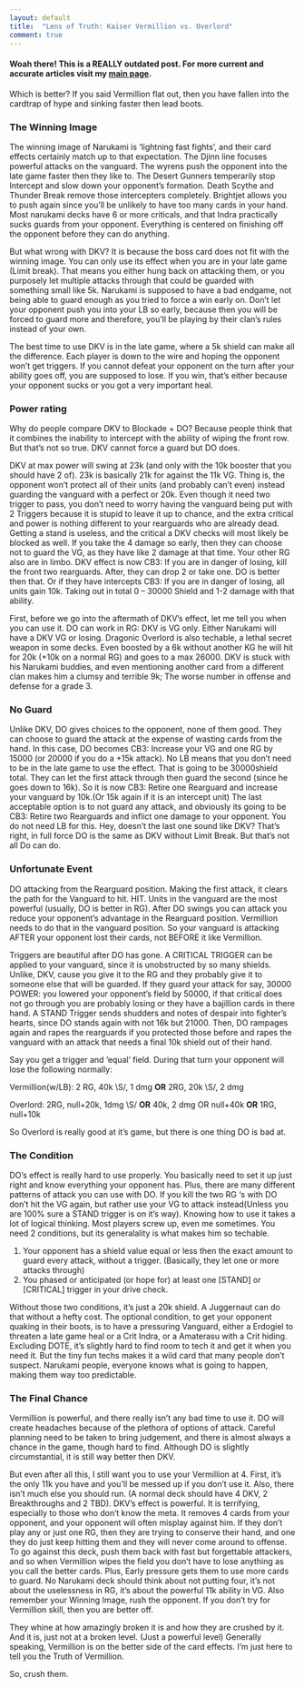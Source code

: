 ```yaml
---
layout: default
title:  "Lens of Truth: Kaiser Vermillion vs. Overlord"
comment: true
---
```

####  Woah there! This is a REALLY outdated post. For more current and accurate articles visit my [main page](/cfvg).

Which is better? If you said Vermillion flat out, then you have fallen into the cardtrap of hype and sinking faster then lead boots.

### The Winning Image

The winning image of Narukami is ‘lightning fast fights’, and their card effects certainly match up to that expectation. The Djinn line focuses powerful attacks on the vanguard. The wyrens push the opponent into the late game faster then they like to. The Desert Gunners temperarily stop Intercept and slow down your opponent’s formation. Death Scythe and Thunder Break remove those intercepters completely. Brightjet allows you to push again since you’ll be unlikely to have too many cards in your hand. Most narukami decks have 6 or more criticals, and that Indra practically sucks guards from your opponent. Everything is centered on finishing off the opponent before they can do anything.

But what wrong with DKV? <!-- more --> It is because the boss card does not fit with the winning image. You can only use its effect when you are in your late game (Limit break). That means you either hung back on attacking them, or you purposely let multiple attacks through that could be guarded with something small like 5k. Narukami is supposed to have a bad endgame, not being able to guard enough as you tried to force a win early on. Don’t let your opponent push you into your LB so early, because then you will be forced to guard more and therefore, you’ll be playing by their clan’s rules instead of your own.

The best time to use DKV is in the late game, where a 5k shield can make all the difference. Each player is down to the wire and hoping the opponent won’t get triggers. If you cannot defeat your opponent on the turn after your ability goes off, you are supposed to lose. If you win, that’s either because your opponent sucks or you got a very important heal.

### Power rating

Why do people compare DKV to Blockade + DO? Because people think that it combines the inability to intercept with the ability of wiping the front row. But that’s not so true. DKV cannot force a guard but DO does.

DKV at max power will swing at 23k (and only with the 10k booster that you should have 2 of). 23k is basically 21k for against the 11k VG. Thing is, the opponent won’t protect all of their units (and probably can’t even) instead guarding the vanguard with a perfect or 20k. Even though it need two trigger to pass, you don’t need to worry having the vanguard being put with 2 Triggers because it is stupid to leave it up to chance, and the extra critical and power is nothing different to your rearguards who are already dead. Getting a stand is useless, and the critical a DKV checks will most likely be blocked as well. If you take the 4 damage so early, then they can choose not to guard the VG, as they have like 2 damage at that time. Your other RG also are in limbo. DKV effect is now CB3: If you are in danger of losing, kill the front two rearguards. After, they can drop 2 or take one. DO is better then that. Or if they have intercepts CB3: If you are in danger of losing, all units gain 10k. Taking out in total 0 – 30000 Shield and 1-2 damage with that ability.

First, before we go into the aftermath of DKV’s effect, let me tell you when you can use it. DO can work in RG: DKV is VG only. Either Narukami will have a DKV VG or losing. Dragonic Overlord is also techable, a lethal secret weapon in some decks. Even boosted by a 6k without another KG he will hit for 20k (+10k on a normal RG) and goes to a max 26000. DKV is stuck with his Narukami buddies, and even mentioning another card from a different clan makes him a clumsy and terrible 9k; The worse number in offense and defense for a grade 3.

### No Guard

Unlike DKV, DO gives choices to the opponent, none of them good. They can choose to guard the attack at the expense of wasting cards from the hand. In this case, DO becomes CB3: Increase your VG and one RG by 15000 (or 20000 if you do a +15k attack). No LB means that you don’t need to be in the late game to use the effect. That is going to be 30000shield total.
They can let the first attack through then guard the second (since he goes down to 16k). So it is now CB3: Retire one Rearguard and increase your vanguard by 10k.(Or 15k again if it is an intercept unit)
The last acceptable option is to not guard any attack, and obviously its going to be CB3: Retire two Rearguards and inflict one damage to your opponent. You do not need LB for this. Hey, doesn’t the last one sound like DKV? That’s right, in full force DO is the same as DKV without Limit Break. But that’s not all Do can do.

### Unfortunate Event

DO attacking from the Rearguard position. Making the first attack, it clears the path for the Vanguard to hit. HIT. Units in the vanguard are the most powerful (usually, DO is better in RG). After DO swings you can attack you reduce your opponent’s advantage in the Rearguard position. Vermillion needs to do that in the vanguard position. So your vanguard is attacking AFTER your opponent lost their cards, not BEFORE it like Vermillion.

Triggers are beautiful after DO has gone. A CRITICAL TRIGGER can be applied to your vanguard, since it is unobstructed by so many shields. Unlike, DKV, cause you give it to the RG and they probably give it to someone else that will be guarded. If they guard your attack for say, 30000 POWER: you lowered your opponent’s field by 50000, if that critical does not go through you are probably losing or they have a bajillion cards in there hand. A STAND Trigger sends shudders and notes of despair into fighter’s hearts, since DO stands again with not 16k but 21000. Then, DO rampages again and rapes the rearguards if you protected those before and rapes the vanguard with an attack that needs a final 10k shield out of their hand.

Say you get a trigger and ‘equal’ field. During that turn your opponent will lose the following normally:

Vermillion(w/LB): 2 RG, 40k \S/, 1 dmg **OR** 2RG, 20k \S/, 2 dmg

Overlord: 2RG, null+20k, 1dmg \S/ **OR** 40k, 2 dmg OR null+40k **OR** 1RG, null+10k

So Overlord is really good at it’s game, but there is one thing DO is bad at.

### The Condition

DO’s effect is really hard to use properly. You basically need to set it up just right and know everything your opponent has. Plus, there are many different patterns of attack you can use with DO. If you kill the two RG ‘s with DO don’t hit the VG again, but rather use your VG to attack instead(Unless you are 100% sure a STAND trigger is on it’s way). Knowing how to use it takes a lot of logical thinking. Most players screw up, even me sometimes. You need 2 conditions, but its generalality is what makes him so techable.

1. Your opponent has a shield value equal or less then the exact amount to guard every attack, without a trigger. (Basically, they let one or more attacks through)
2. You phased or anticipated (or hope for) at least one [STAND] or [CRITICAL] trigger in your drive check.

Without those two conditions, it’s just a 20k shield. A Juggernaut can do that without a hefty cost. The optional condition, to get your opponent quaking in their boots, is to have a pressuring Vanguard, either a Erdogiel to threaten a late game heal or a Crit Indra, or a Amaterasu with a Crit hiding. Excluding DOTE, it’s slightly hard to find room to tech it and get it when you need it. But the tiny fun techs makes it a wild card that many people don’t suspect. Narukami people, everyone knows what is going to happen, making them way too predictable.

### The Final Chance

Vermillion is powerful, and there really isn’t any bad time to use it. DO will create headaches because of the plethora of options of attack. Careful planning need to be taken to bring judgement, and there is almost always a chance in the game, though hard to find. Although DO is slightly circumstantial, it is still way better then DKV.

But even after all this, I still want you to use your Vermillion at 4. First, it’s the only 11k you have and you’ll be messed up if you don’t use it. Also, there isn’t much else you should run. (A normal deck should have 4 DKV, 2 Breakthroughs and 2 TBD). DKV’s effect is powerful. It is terrifying, especially to those who don’t know the meta. It removes 4 cards from your opponent, and your opponent will often misplay against him. If they don’t play any or just one RG, then they are trying to conserve their hand, and one they do just keep hitting them and they will never come around to offense. To go against this deck, push them back with fast but forgettable attackers, and so when Vermillion wipes the field you don’t have to lose anything as you call the better cards. Plus, Early pressure gets them to use more cards to guard. No Narukami deck should think about not putting four, it’s not about the uselessness in RG, it’s about the powerful 11k ability in VG. Also remember your Winning Image,  rush the opponent. If you don’t try for Vermillion skill, then you are better off.

They whine at how amazingly broken it is and how they are crushed by it. And it is, just not at a broken level. (Just a powerful level) Generally speaking, Vermillion is on the better side of the card effects. I’m just here to tell you the Truth of Vermillion.

So, crush them. <i class="fa fa-stop"></i>